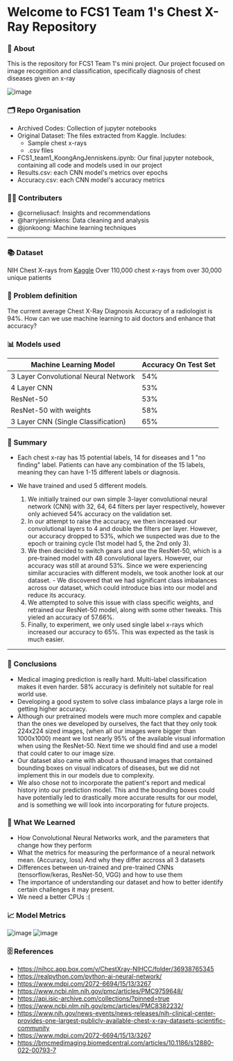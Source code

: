# Welcome to FCS1 Team 1's Chest X-Ray Repository

### 📃 About

This is the repository for FCS1 Team 1's mini project. Our project focused on image recognition and classification, specifically diagnosis of chest diseases given an x-ray

![image](https://github.com/harryjenniskens/sc1015MiniProject/assets/167991732/6ef9965a-8931-4ef8-86a9-cef6ab407fa5)

### 🗂 Repo Organisation
- Archived Codes: Collection of jupyter notebooks
- Original Dataset: The files extracted from Kaggle. Includes:
  - Sample chest x-rays
  - .csv files
- FCS1_team1_KoongAngJenniskens.ipynb: Our final jupyter notebook, containing all code and models used in our project
- Results.csv: each CNN model's metrics over epochs
- Accuracy.csv: each CNN model's accuracy metrics


### 👨‍💻 Contributers
- @corneliusacf: Insights and recommendations
- @harryjenniskens: Data cleaning and analysis
- @jonkoong: Machine learning techniques

---

### 📚 Dataset
NIH Chest X-rays from [Kaggle](https://www.kaggle.com/datasets/nih-chest-xrays/data) 
Over 110,000 chest x-rays from over 30,000 unique patients

### 🧐 Problem definition
The current average Chest X-Ray Diagnosis Accuracy of a radiologist is 94%. How can we use machine learning to aid doctors and enhance that accuracy?

### 📊 Models used
| Machine Learning Model                  | Accuracy On Test Set |
|-----------------------------------------|----------|
| 3 Layer Convolutional Neural Network    | 54%      |
| 4 Layer CNN                             | 53%      |
| ResNet-50                               | 53%      |
| ResNet-50 with weights                  | 58%      |
| 3 Layer CNN (Single Classification)     | 65%      |

### 📝 Summary
- Each chest x-ray has 15 potential labels, 14 for diseases and 1 "no finding" label. Patients can have any combination of the 15 labels, meaning they can have 1-15 different labels or diagnosis. 

- We have trained and used 5 different models.
    1. We initially trained our own simple 3-layer convolutional neural network (CNN) with 32, 64, 64 filters per layer respectively, however only achieved 54% accuracy on the validation set.
    2. In our attempt to raise the accuracy, we then increased our convolutional layers to 4 and double the filters per layer. However, our accuracy dropped to 53%, which we suspected was due to the epoch or training cycle (1st model had 5, the 2nd only 3).
    3. We then decided to switch gears and use the ResNet-50, which is a pre-trained model with 48 convolutional layers. However, our accuracy was still at around 53%. Since we were experiencing similar accuracies with different models, we took another look at our dataset.
      - We discovered that we had significant class imbalances across our dataset, which could introduce bias into our model and reduce its accuracy.
    4. We attempted to solve this issue with class specific weights, and retrained our ResNet-50 model, along with some other tweaks. This yieled an accuracy of 57.66%.
    5. Finally, to experiment, we only used single label x-rays which increased our accuracy to 65%. This was expected as the task is much easier.
 
--- 
### 💎 Conclusions
- Medical imaging prediction is really hard. Multi-label classification makes it even harder. 58% accuracy is definitely not suitable for real world use.
- Developing a good system to solve class imbalance plays a large role in getting higher accuracy.
- Although our pretrained models were much more complex and capable than the ones we developed by ourselves, the fact that they only took 224x224 sized images, (when all our images were bigger than 1000x1000) meant we lost nearly 95% of the available visual information when using the ResNet-50. Next time we should find and use a model that could cater to our image size.
- Our dataset also came with about a thousand images that contained bounding boxes on visual indicators of diseases, but we did not implement this in our models due to complexity.
- We also chose not to incorporate the patient's report and medical history into our prediction model. This and the bounding boxes could have potentially led to drastically more accurate results for our model, and is something we will look into incorporating for future projects.

### 🌟 What We Learned
- How Convolutional Neural Networks work, and the parameters that change how they perform
- What the metrics for measuring the performance of a neural network mean. (Accuracy, loss) And why they differ accross all 3 datasets
- Differences between un-trained and pre-trained CNNs (tensorflow/keras, ResNet-50, VGG) and how to use them
- The importance of understanding our dataset and how to better identify certain challenges it may present.
- We need a better CPUs :(



### 📈 Model Metrics
  ![image](https://github.com/harryjenniskens/sc1015MiniProject/assets/167991732/17988147-e5ff-49f7-b172-017063946aba) ![image](https://github.com/harryjenniskens/sc1015MiniProject/assets/167991732/36c5f647-9a7d-44e4-aaf9-19c60f97b68a)



### 🗄️ References
- https://nihcc.app.box.com/v/ChestXray-NIHCC/folder/36938765345
- https://realpython.com/python-ai-neural-network/
- https://www.mdpi.com/2072-6694/15/13/3267
- https://www.ncbi.nlm.nih.gov/pmc/articles/PMC9759648/
- https://api.isic-archive.com/collections/?pinned=true
- https://www.ncbi.nlm.nih.gov/pmc/articles/PMC8382232/
- https://www.nih.gov/news-events/news-releases/nih-clinical-center-provides-one-largest-publicly-available-chest-x-ray-datasets-scientific-community
- https://www.mdpi.com/2072-6694/15/13/3267
- https://bmcmedimaging.biomedcentral.com/articles/10.1186/s12880-022-00793-7
